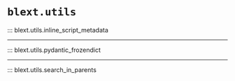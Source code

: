 # `blext.utils`

::: blext.utils.inline_script_metadata

---

::: blext.utils.pydantic_frozendict

---

::: blext.utils.search_in_parents
